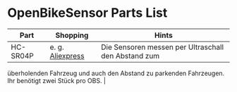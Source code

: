# OpenBikeSensor Parts List
| Part | Shopping | Hints |
|------|----------|-------|
| HC-SR04P | e. g. [Aliexpress](https://www.aliexpress.com/item/33039149738.html) |Die Sensoren messen per Ultraschall den Abstand zum
überholenden Fahrzeug und auch den Abstand zu parkenden Fahrzeugen. Ihr
benötigt zwei Stück pro OBS. |
